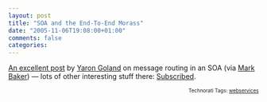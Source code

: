 ```yaml
---
layout: post
title: "SOA and the End-To-End Morass"
date: "2005-11-06T19:08:00+01:00"
comments: false
categories: 
---
```


<p><a href="http://www.goland.org/soaendtoend/">An excellent post</a> by <a href="http://www.goland.org/">Yaron Goland</a> on message routing in an SOA (via <a href="http://www.markbaker.ca/2002/09/Blog/2005/11/06#deliciousdistobj.Stuff_I_Find_In...orass">Mark Baker</a>) &#8212; lots of other interesting stuff there: <a href="http://www.goland.org/feed/">Subscribed</a>.
<!-- technorati tags start -->
</p><p style="text-align:right;font-size:10px;">Technorati Tags: <a href="http://www.technorati.com/tag/webservices" rel="tag">webservices</a></p><!-- technorati tags end -->


